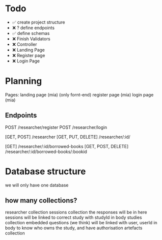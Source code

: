 # Todo
- ✅ create project structure
- ❌ ? define endpoints
- ✅ define schemas 
- ❌ Finish Validators
- ❌ Controller
- ❌ Landing Page 
- ❌ Register page 
- ❌ Login Page

# Planning
Pages:
    landing page (mia) (only fornt-end)
    register page (mia)
    login page (mia)

## Endpoints

POST /researcher/register
POST /researcher/login

[GET, POST] /researcher
[GET, PUT, DELETE] /researcher/:id/

[GET] /researcher/:id/borrowed-books
[GET, POST, DELETE] /researcher/:id/borrowed-books/:bookid


# Database structure
we will only have one database

## how many collections?
researcher collection
sessions collection
    the responses will be in here
    sessions will be linked to correct study with studyId in body
studies collection
    embedded questions (we think)
    will be linked with user, userId in body to know who owns the study, and have authorisation
artefacts collection



